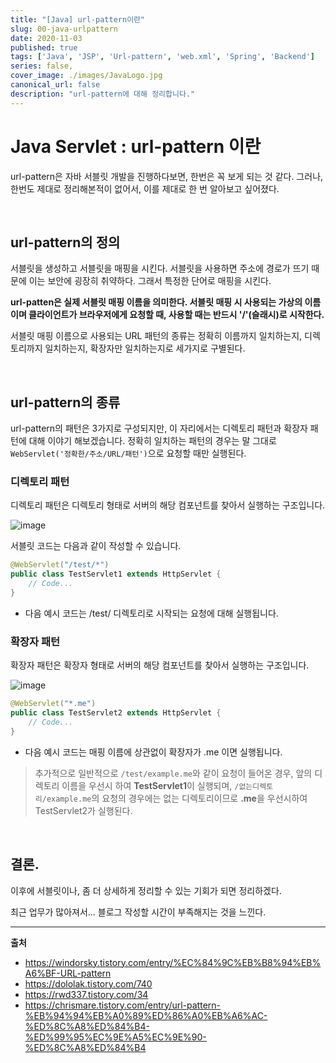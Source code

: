```yaml
---
title: "[Java] url-pattern이란"
slug: 00-java-urlpattern
date: 2020-11-03
published: true
tags: ['Java', 'JSP', 'Url-pattern', 'web.xml', 'Spring', 'Backend']
series: false,
cover_image: ./images/JavaLogo.jpg
canonical_url: false
description: "url-pattern에 대해 정리합니다."
---
```


# Java Servlet : url-pattern 이란

url-pattern은 자바 서블릿 개발을 진행하다보면, 한번은 꼭 보게 되는 것 같다. 그러나, 한번도 제대로 정리해본적이 없어서, 이를 제대로 한 번 알아보고 싶어졌다.

<br/>

## url-pattern의 정의

서블릿을 생성하고 서블릿을 매핑을 시킨다. 서블릿을 사용하면 주소에 경로가 뜨기 때문에 이는 보안에 굉장히 취약하다. 그래서 특정한 단어로 매핑을 시킨다.

**url-patten은 실제 서블릿 매핑 이름을 의미한다. 서블릿 매핑 시 사용되는 가상의 이름이며 클라이언트가 브라우저에게 요청할 때, 사용할 때는 반드시 '/'(슬래시)로 시작한다.**

서블릿 매핑 이름으로 사용되는 URL 패턴의 종류는 정확히 이름까지 일치하는지, 디렉토리까지 일치하는지, 확장자만 일치하는지로 세가지로 구별된다.

<br/>

## url-pattern의 종류

url-pattern의 패턴은 3가지로 구성되지만, 이 자리에서는 디렉토리 패턴과 확장자 패턴에 대해 이야기 해보겠습니다. 정확히 일치하는 패턴의 경우는 말 그대로 `WebServlet('정확한/주소/URL/패턴')`으로 요청할 때만 실행된다.


### 디렉토리 패턴

디렉토리 패턴은 디렉토리 형태로 서버의 해당 컴포넌트를 찾아서 실행하는 구조입니다.

![image](https://user-images.githubusercontent.com/42582516/98429019-98eaf000-20e7-11eb-9f3f-3de334e29015.png)

서블릿 코드는 다음과 같이 작성할 수 있습니다.

```java
@WebServlet("/test/*")
public class TestServlet1 extends HttpServlet {
    // Code...
}

```

- 다음 예시 코드는 /test/ 디렉토리로 시작되는 요청에 대해 실행됩니다.

### 확장자 패턴

확장자 패턴은 확장자 형태로 서버의 해당 컴포넌트를 찾아서 실행하는 구조입니다.

![image](https://user-images.githubusercontent.com/42582516/98429024-9dafa400-20e7-11eb-840a-0166bf5c0236.png)


```java
@WebServlet("*.me")
public class TestServlet2 extends HttpServlet {
    // Code...
}

```

- 다음 예시 코드는 매핑 이름에 상관없이 확장자가 .me 이면 실행됩니다.


> 추가적으로 일반적으로 `/test/example.me`와 같이 요청이 들어온 경우, 앞의 디렉토리 이름을 우선시 하여 **TestServlet1**이 실행되며, `/없는디렉토리/example.me`의 요청의 경우에는 없는 디렉토리이므로 **.me**을 우선시하여 TestServlet2가 실행된다.

<br/>

## 결론.

이후에 서블릿이나, 좀 더 상세하게 정리할 수 있는 기회가 되면 정리하겠다.

최근 업무가 많아져서... 블로그 작성할 시간이 부족해지는 것을 느낀다.

---
**출처**
- https://windorsky.tistory.com/entry/%EC%84%9C%EB%B8%94%EB%A6%BF-URL-pattern
- https://dololak.tistory.com/740
- https://rwd337.tistory.com/34
- https://chrismare.tistory.com/entry/url-pattern-%EB%94%94%EB%A0%89%ED%86%A0%EB%A6%AC-%ED%8C%A8%ED%84%B4-%ED%99%95%EC%9E%A5%EC%9E%90-%ED%8C%A8%ED%84%B4